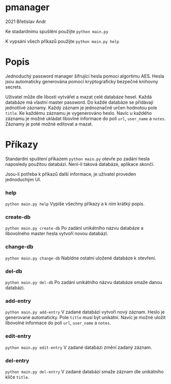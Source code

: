 # pmanager
2021
Břetislav Andr

Ke stadardnímu spuštění použijte `python main.py`

K vypsání všech příkazů použijte `python main.py help`

# Popis

Jednoduchý password manager šifrující hesla pomocí algortimu AES. Hesla jsou automaticky generována
pomocí kryptograficky bezpečné knihovny secrets.

Uživatel může dle libosti vytvářet a mazat celé databáze hesel. Každá databáze má vlastní master password.
Do každé databáze se přidávají jednotlivé záznamy. Každý záznam je jednoznačně určen hodnotou pole `title`.
Ke každému záznamu je vygenerováno heslo. Navíc u každého záznamu je možné ukládat libovlné informace do polí
`url`, `user_name` a `notes`. Záznamy je poté možné editovat a mazat.

# Příkazy

Standardní spuštení příkazem `python main.py` otevře po zadání hesla naposledy použitou databázi.
Není-li taková databáze, aplikace skončí. 

Jsou-li potřeba k příkazů další informace, je uživatel proveden jednoduchým UI.

### help 
`python main.py help`
Vypíše všechny příkazy a k nim krátký popis.

### create-db
`python main.py create-db`
Po zadání unikátního názvu databáze a libovolného master hesla vytvoří novou databázi. 

### change-db
`python main.py change-db`
Nabídne ostatní uložené databáze k otevření. 

### del-db
`python main.py del-db`
Po zadání unikátního názvu databáze smaže danou databázi.

### add-entry
`python main.py add-entry`
V zadané databázi vytvoří nový záznam. Heslo je generované automaticky. Pole `title` musí být unikátní.
Navíc je možné uložit libovolné informace do polí `url`, `user_name` a `notes`.

### edit-entry
`python main.py edit-entry`
V zadané databázi změní zadaný záznam.

### del-entry 
`python main.py del-entry`
V zadané databázi smaže záznam dle unikátního klíče `title`.
